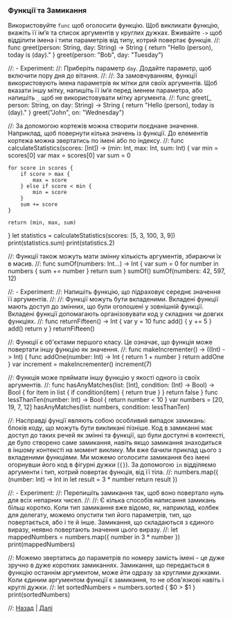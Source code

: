 ### Функції та Замикання

Використовуйте `func` щоб оголосити функцію. Щоб викликати функцію, вкажіть її ім’я та список аргументів у круглих дужках. Вживайте `->` щоб відділити імена і типи параметрів від типу, котрий повертає функція.
//:
func greet(person: String, day: String) -> String {
    return "Hello \(person), today is \(day)."
}
greet(person: "Bob", day: "Tuesday")

//: - Experiment:
//: Приберіть параметр `day`. Додайте параметр, щоб включити пору дня до вітання.
//:
//: За замовчуванням, функції використовують імена параметрів як мітки для своїх аргументів. Щоб вказати іншу мітку, напишіть її ім’я перед іменем параметра, або напишіть `_` щоб не використовувати мітку аргумента.
//:
func greet(_ person: String, on day: String) -> String {
    return "Hello \(person), today is \(day)."
}
greet("John", on: "Wednesday")

//: За допомогою кортежів можна створити поєднане значення. Наприклад, щоб повернути кілька значень із функції. До елементів кортежа можна звертатись по імені або по індексу.
//:
func calculateStatistics(scores: [Int]) -> (min: Int, max: Int, sum: Int) {
    var min = scores[0]
    var max = scores[0]
    var sum = 0
    
    for score in scores {
        if score > max {
            max = score
        } else if score < min {
            min = score
        }
        sum += score
    }
    
    return (min, max, sum)
}
let statistics = calculateStatistics(scores: [5, 3, 100, 3, 9])
print(statistics.sum)
print(statistics.2)

//: Функції також можуть мати змінну кількість аргументів, збираючи їх в масив.
//:
func sumOf(numbers: Int...) -> Int {
    var sum = 0
    for number in numbers {
        sum += number
    }
    return sum
}
sumOf()
sumOf(numbers: 42, 597, 12)

//: - Experiment:
//: Напишіть функцію, що підраховує середнє значення її аргументів.
//:
//: Функції можуть бути вкладеними. Вкладені функції мають доступ до змінних, що були оголошені у зовнішній функції. Вкладені функції допомагають організовувати код у складних чи довгих функціях.
//:
func returnFifteen() -> Int {
    var y = 10
    func add() {
        y += 5
    }
    add()
    return y
}
returnFifteen()

//: Функції є об'єктами першого класу. Це означає, що функція може повертати іншу функцію як значення.
//:
func makeIncrementer() -> ((Int) -> Int) {
    func addOne(number: Int) -> Int {
        return 1 + number
    }
    return addOne
}
var increment = makeIncrementer()
increment(7)

//: Функція може пряймати іншу функцію у якості одного із своїх аргументів.
//:
func hasAnyMatches(list: [Int], condition: (Int) -> Bool) -> Bool {
    for item in list {
        if condition(item) {
            return true
        }
    }
    return false
}
func lessThanTen(number: Int) -> Bool {
    return number < 10
}
var numbers = [20, 19, 7, 12]
hasAnyMatches(list: numbers, condition: lessThanTen)

//: Насправді фунції являють собою особливий випадок замикань: блоків коду, що можуть бути викликані пізніше. Код в замиканні має доступ до таких речей як змінні та функції, що були доступні в контексті, де було створено саме замикання, навіть якщо замикання знаходиться в іншому контексті на момент виклику. Ми вже бачили приклад цього з вкладеними функціями. Ми можемо оголосити замикання без імені огорнувши його код в фігурні дужки (`{}`). За допомогою `in` відділяємо аргументи і тип, котрий повертає функція, від її тіла.
//:
numbers.map({
    (number: Int) -> Int in
    let result = 3 * number
    return result
})

//: - Experiment:
//: Перепишіть замикання так, щоб воно повертало нуль для всіх непарних чисел.
//:
//: Є кілька способів написання замикань більш коротко. Коли тип замикання вже відомо, як, наприклад, колбек для делегату, можемо опустити тип його параметрів, тип, що повертається, або і те й інше. Замикання, що складаються з єдиного виразу, неявно повертають значення цього виразу.
//:
let mappedNumbers = numbers.map({ number in 3 * number })
print(mappedNumbers)

//: Можемо звертатись до параметрів по номеру замість імені - це дуже зручно в дуже коротких замиканнях. Замикання, що передається в функцію останнім аргументом, може йти одразу за круглими дужками. Коли єдиним аргументом функції є замикання, то не обов'язкові навіть і круглі дужки.
//:
let sortedNumbers = numbers.sorted { $0 > $1 }
print(sortedNumbers)



//: [Назад](@previous) | [Далі](@next)
